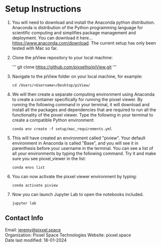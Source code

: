 # Setup Instructions

1. You will need to download and install the Anaconda python distribution. Anaconda is distribution of the Python programming language for scientific computing and simplifies package management and deployment. You can download it here... https://www.anaconda.com/download. The current setup has only been tested with Mac so far. 

2. Clone the piView repository to your local machine: 

    '''
    git clone https://github.com/pixxelhq/piView.git
    ''' 

3. Navigate to the piView folder on your local machine, for example:
    
    ```
    cd /Users/<Username>/Desktop/piView/
    ```

2. We will then create a separate computing environment using Anaconda to create a container specifically for running the pixxel viewer. By running the following command in your terminal, it will download and install all the packages and dependencies that are required to run all the functionality of the pixxel viewer. Type the following in your terminal to create a compatible Python environment:

    ```
    conda env create -f setup/mac_requirements.yml
    ```

3. This will have created an environment called "piview". Your default environment in Anaconda is called "Base", and you will see it in parenthesis before your username in the terminal. You can see a list of all your environments by typing the following command. Try it and make sure you see pixxel_viewer in the list:

    ```
    conda envs list 
    ```
    
4. You can now activate the pixxel viewer environment  by typing:

    ```
    conda activate piview 
    ```

5. Now you can launch Jupyter Lab to open the notebooks included.

    ```
    jupyter lab 
    ```

## Contact Info  

Email: <jeremy@pixxel.space>  
Organization: Pixxel Space Technologies
Website: pixxel.space  
Date last modified: 18-01-2024  
 

